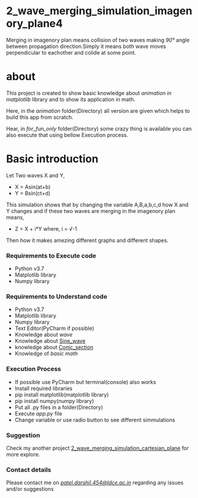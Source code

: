 # 2_wave_merging_simulation_imagenory_plane4

Merging in imagenory plan means collision of two waves making *90°* angle between propagation direction.Simply it means both wave moves perpendicular to eachother and colide at some point. 

# about
This project is created to show basic knowledge about *animation in matplotlib* library and to show its application in math.

Here, in the *animation* folder(Directory) all version are given which helps to build this app from scratch.

Hear, in *for_fun_only* folder(Directory) some crazy thing is available you can also execute that using bellow Execution process.

# Basic introduction
Let Two waves X and Y,
 - X = Asin(at+b)
 - Y = Bsin(ct+d)
 
This simulation shows that by changing the variable A,B,a,b,c,d how X and Y changes and if these two waves are merging in the imagenory plan means,
 - Z = X + i*Y    where, i = √-1
 
 Then how it makes amezing different graphs and different shapes.

### Requirements to Execute code
- Python v3.7
- Matplotlib library
- Numpy library

### Requirements to Understand code
- Python v3.7
- Matplotlib library
- Numpy library
- Text Editor(PyCharm if possible)
- Knowledge about *wave*
- Knowledge about [Sine_wave](https://en.wikipedia.org/wiki/Sine_wave)
- knowledge about [Conic_section](https://en.wikipedia.org/wiki/Conic_section)
- Knowledge of *basic math*

### Execution Process
- If possible use PyCharm but terminal(console) also works
- Install required libraries
 - pip install matplotlib(matplotlib library)
 - pip install numpy(numpy library)
- Put all .py files in a folder(Directory)
- Execute *app.py* file
- Change variable or use radio button to see different simmulations

### Suggestion
Check my another project [2_wave_merging_simulation_cartesian_plane](https://github.com/TrigonX99/2_wave_merging_simulation_cartesian_plane) for more explore.
 
### Contact details
Please contact me on *patel.darshil.454@ldce.ac.in* regarding any issues and/or suggestions
